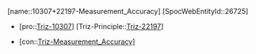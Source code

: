 ﻿---
type: TrizContradiction
aliases:
- 10307+22197-Measurement_Accuracy
license: CC BY-SA 4.0
copyright: https://github.com/SpocWeb
IsDeleted: false
IsReadOnly: false
Confidential: public
tags: 
- Triz/Contradiction
---
[name::10307+22197-Measurement_Accuracy]
[SpocWebEntityId::26725]
+ [pro::[Triz-10307](Triz-10307)]
[Triz-Principle::[Triz-22197](Triz-22197)]
- [con::[Triz-Measurement_Accuracy](tech/Triz/Parameter/Triz-Measurement_Accuracy.md)]

